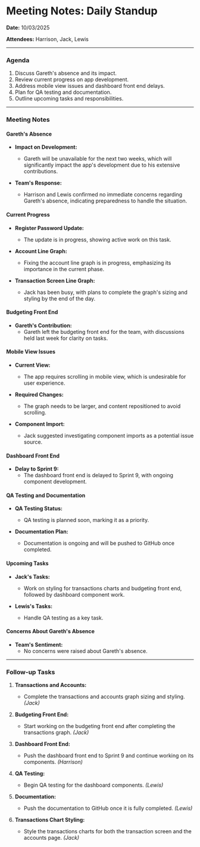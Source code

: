 # Meeting Notes: Daily Standup

**Date:** 10/03/2025

**Attendees:** Harrison, Jack, Lewis

---

### Agenda

1. Discuss Gareth's absence and its impact.
2. Review current progress on app development.
3. Address mobile view issues and dashboard front end delays.
4. Plan for QA testing and documentation.
5. Outline upcoming tasks and responsibilities.

---

### Meeting Notes

#### Gareth's Absence

- **Impact on Development:**
  - Gareth will be unavailable for the next two weeks, which will significantly impact the app's development due to his extensive contributions.

- **Team's Response:**
  - Harrison and Lewis confirmed no immediate concerns regarding Gareth's absence, indicating preparedness to handle the situation.

#### Current Progress

- **Register Password Update:**
  - The update is in progress, showing active work on this task.

- **Account Line Graph:**
  - Fixing the account line graph is in progress, emphasizing its importance in the current phase.

- **Transaction Screen Line Graph:**
  - Jack has been busy, with plans to complete the graph's sizing and styling by the end of the day.

#### Budgeting Front End

- **Gareth's Contribution:**
  - Gareth left the budgeting front end for the team, with discussions held last week for clarity on tasks.

#### Mobile View Issues

- **Current View:**
  - The app requires scrolling in mobile view, which is undesirable for user experience.

- **Required Changes:**
  - The graph needs to be larger, and content repositioned to avoid scrolling.

- **Component Import:**
  - Jack suggested investigating component imports as a potential issue source.

#### Dashboard Front End

- **Delay to Sprint 9:**
  - The dashboard front end is delayed to Sprint 9, with ongoing component development.

#### QA Testing and Documentation

- **QA Testing Status:**
  - QA testing is planned soon, marking it as a priority.

- **Documentation Plan:**
  - Documentation is ongoing and will be pushed to GitHub once completed.

#### Upcoming Tasks

- **Jack's Tasks:**
  - Work on styling for transactions charts and budgeting front end, followed by dashboard component work.

- **Lewis's Tasks:**
  - Handle QA testing as a key task.

#### Concerns About Gareth's Absence

- **Team's Sentiment:**
  - No concerns were raised about Gareth's absence.

---

### Follow-up Tasks

1. **Transactions and Accounts:**
   - Complete the transactions and accounts graph sizing and styling. *(Jack)*

2. **Budgeting Front End:**
   - Start working on the budgeting front end after completing the transactions graph. *(Jack)*

3. **Dashboard Front End:**
   - Push the dashboard front end to Sprint 9 and continue working on its components. *(Harrison)*

4. **QA Testing:**
   - Begin QA testing for the dashboard components. *(Lewis)*

5. **Documentation:**
   - Push the documentation to GitHub once it is fully completed. *(Lewis)*

6. **Transactions Chart Styling:**
   - Style the transactions charts for both the transaction screen and the accounts page. *(Jack)*
